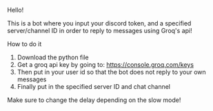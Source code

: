Hello!

This is a bot where you input your discord token, and a specified server/channel ID in order to reply to messages using Groq's api!

How to do it
1. Download the python file
2. Get a groq api key by going to: https://console.groq.com/keys
3. Then put in your user id so that the bot does not reply to your own messages
4. Finally put in the specified server ID and chat channel

Make sure to change the delay depending on the slow mode!
